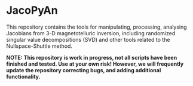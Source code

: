 # JacoPyAn
This repository contains the tools for manipulating, processing, analysing Jacobians from 3-D magnetotelluric inversion, including randomized singular value decompositions (SVD) and other tools related to the Nullspace-Shuttle method.

**NOTE: This repository is work in progress, not all scripts have been finished and tested. Use at your own risk! However, we will frequently update the repository correcting bugs, and adding additional functionality.**
